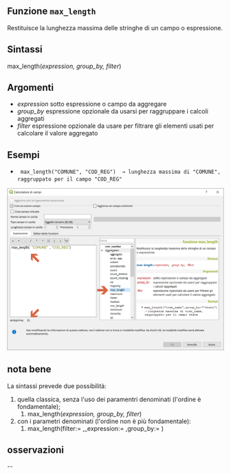 ## Funzione `max_length`

Restituisce la lunghezza massima delle stringhe di un campo o espressione.

## Sintassi

max_length(_expression, group_by, filter_)

## Argomenti

* _expression_ sotto espressione o campo da aggregare
* _group_by_ espressione opzionale da usarsi per raggruppare i calcoli aggregati
* _filter_ espressione opzionale da usare per filtrare gli elementi usati per calcolare il valore aggregato

## Esempi

* ` max_length("COMUNE", "COD_REG")  → lunghezza massima di "COMUNE", raggruppato per il campo "COD_REG"`

<img src="/img/aggregates/max_length/max_length1.png">

## nota bene

La sintassi prevede due possibilità:
1. quella classica, senza l'uso dei paramentri denominati (l'ordine è fondamentale);
    1. max_length(_expression, group_by, filter_)
2. con i parametri denominati (l'ordine non è più fondamentale): 
    1. max_length(filter:= ,_expression:= ,group_by:= )

## osservazioni

--